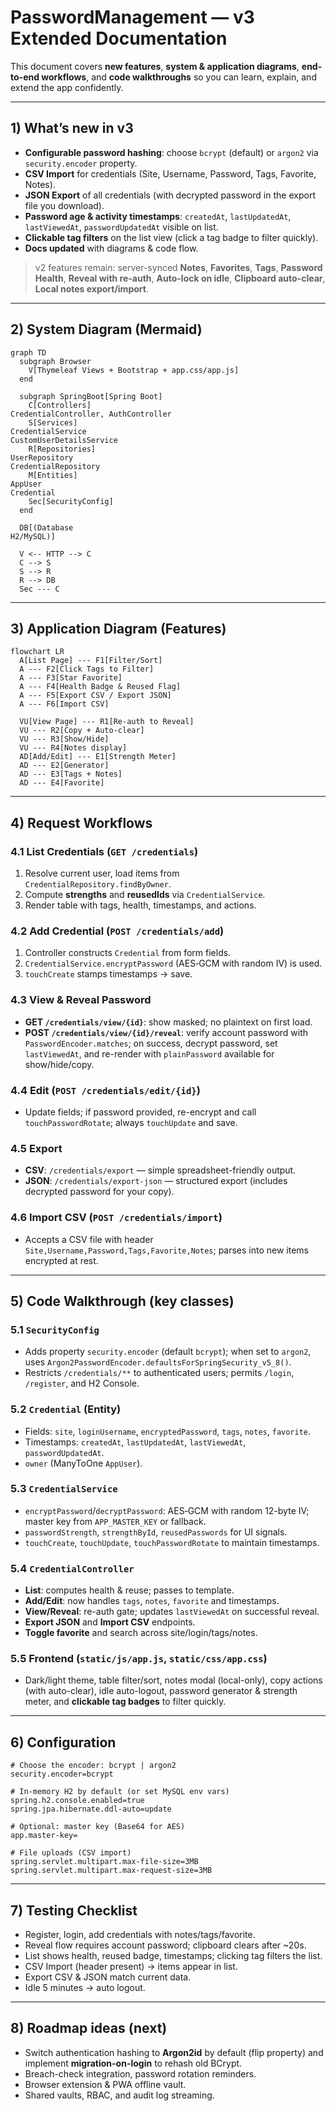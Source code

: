 # PasswordManagement — v3 Extended Documentation

This document covers **new features**, **system & application diagrams**, **end-to-end workflows**, and **code walkthroughs** so you can learn, explain, and extend the app confidently.

---

## 1) What’s new in v3

- **Configurable password hashing**: choose `bcrypt` (default) or `argon2` via `security.encoder` property.  
- **CSV Import** for credentials (Site, Username, Password, Tags, Favorite, Notes).  
- **JSON Export** of all credentials (with decrypted password in the export file you download).  
- **Password age & activity timestamps**: `createdAt`, `lastUpdatedAt`, `lastViewedAt`, `passwordUpdatedAt` visible on list.  
- **Clickable tag filters** on the list view (click a tag badge to filter quickly).  
- **Docs updated** with diagrams & code flow.

> v2 features remain: server-synced **Notes**, **Favorites**, **Tags**, **Password Health**, **Reveal with re-auth**, **Auto-lock on idle**, **Clipboard auto-clear**, **Local notes export/import**.

---

## 2) System Diagram (Mermaid)

```mermaid
graph TD
  subgraph Browser
    V[Thymeleaf Views + Bootstrap + app.css/app.js]
  end

  subgraph SpringBoot[Spring Boot]
    C[Controllers]
CredentialController, AuthController
    S[Services]
CredentialService
CustomUserDetailsService
    R[Repositories]
UserRepository
CredentialRepository
    M[Entities]
AppUser
Credential
    Sec[SecurityConfig]
  end

  DB[(Database
H2/MySQL)]

  V <-- HTTP --> C
  C --> S
  S --> R
  R --> DB
  Sec --- C
```

---

## 3) Application Diagram (Features)

```mermaid
flowchart LR
  A[List Page] --- F1[Filter/Sort]
  A --- F2[Click Tags to Filter]
  A --- F3[Star Favorite]
  A --- F4[Health Badge & Reused Flag]
  A --- F5[Export CSV / Export JSON]
  A --- F6[Import CSV]

  VU[View Page] --- R1[Re-auth to Reveal]
  VU --- R2[Copy + Auto-clear]
  VU --- R3[Show/Hide]
  VU --- R4[Notes display]
  AD[Add/Edit] --- E1[Strength Meter]
  AD --- E2[Generator]
  AD --- E3[Tags + Notes]
  AD --- E4[Favorite]
```

---

## 4) Request Workflows

### 4.1 List Credentials (`GET /credentials`)
1. Resolve current user, load items from `CredentialRepository.findByOwner`.
2. Compute **strengths** and **reusedIds** via `CredentialService`.
3. Render table with tags, health, timestamps, and actions.

### 4.2 Add Credential (`POST /credentials/add`)
1. Controller constructs `Credential` from form fields.
2. `CredentialService.encryptPassword` (AES‑GCM with random IV) is used.
3. `touchCreate` stamps timestamps → save.

### 4.3 View & Reveal Password
- **GET `/credentials/view/{id}`**: show masked; no plaintext on first load.  
- **POST `/credentials/view/{id}/reveal`**: verify account password with `PasswordEncoder.matches`; on success, decrypt password, set `lastViewedAt`, and re-render with `plainPassword` available for show/hide/copy.

### 4.4 Edit (`POST /credentials/edit/{id}`)
- Update fields; if password provided, re-encrypt and call `touchPasswordRotate`; always `touchUpdate` and save.

### 4.5 Export
- **CSV**: `/credentials/export` — simple spreadsheet-friendly output.
- **JSON**: `/credentials/export-json` — structured export (includes decrypted password for your copy).

### 4.6 Import CSV (`POST /credentials/import`)
- Accepts a CSV file with header `Site,Username,Password,Tags,Favorite,Notes`; parses into new items encrypted at rest.


---

## 5) Code Walkthrough (key classes)

### 5.1 `SecurityConfig`
- Adds property `security.encoder` (default `bcrypt`); when set to `argon2`, uses `Argon2PasswordEncoder.defaultsForSpringSecurity_v5_8()`.
- Restricts `/credentials/**` to authenticated users; permits `/login`, `/register`, and H2 Console.

### 5.2 `Credential` (Entity)
- Fields: `site`, `loginUsername`, `encryptedPassword`, `tags`, `notes`, `favorite`.
- Timestamps: `createdAt`, `lastUpdatedAt`, `lastViewedAt`, `passwordUpdatedAt`.
- `owner` (ManyToOne `AppUser`).

### 5.3 `CredentialService`
- `encryptPassword`/`decryptPassword`: AES‑GCM with random 12-byte IV; master key from `APP_MASTER_KEY` or fallback.
- `passwordStrength`, `strengthById`, `reusedPasswords` for UI signals.
- `touchCreate`, `touchUpdate`, `touchPasswordRotate` to maintain timestamps.

### 5.4 `CredentialController`
- **List**: computes health & reuse; passes to template.
- **Add/Edit**: now handles `tags`, `notes`, `favorite` and timestamps.
- **View/Reveal**: re-auth gate; updates `lastViewedAt` on successful reveal.
- **Export JSON** and **Import CSV** endpoints.
- **Toggle favorite** and search across site/login/tags/notes.

### 5.5 Frontend (`static/js/app.js`, `static/css/app.css`)
- Dark/light theme, table filter/sort, notes modal (local-only), copy actions (with auto-clear), idle auto-logout, password generator & strength meter, and **clickable tag badges** to filter quickly.

---

## 6) Configuration

```properties
# Choose the encoder: bcrypt | argon2
security.encoder=bcrypt

# In-memory H2 by default (or set MySQL env vars)
spring.h2.console.enabled=true
spring.jpa.hibernate.ddl-auto=update

# Optional: master key (Base64 for AES)
app.master-key=

# File uploads (CSV import)
spring.servlet.multipart.max-file-size=3MB
spring.servlet.multipart.max-request-size=3MB
```

---

## 7) Testing Checklist

- Register, login, add credentials with notes/tags/favorite.
- Reveal flow requires account password; clipboard clears after ~20s.
- List shows health, reused badge, timestamps; clicking tag filters the list.
- CSV Import (header present) → items appear in list.
- Export CSV & JSON match current data.
- Idle 5 minutes → auto logout.

---

## 8) Roadmap ideas (next)
- Switch authentication hashing to **Argon2id** by default (flip property) and implement **migration-on-login** to rehash old BCrypt.
- Breach-check integration, password rotation reminders.
- Browser extension & PWA offline vault.
- Shared vaults, RBAC, and audit log streaming.
